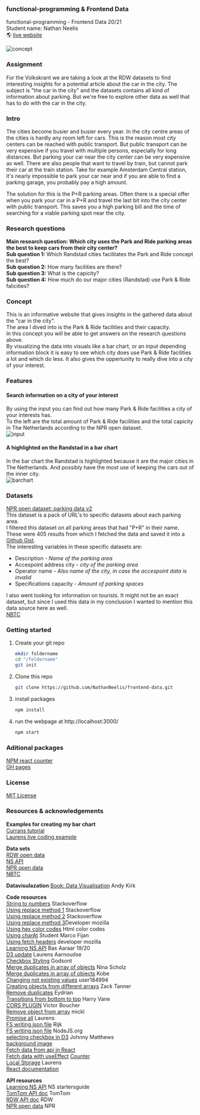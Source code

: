 ### functional-programming & Frontend Data
functional-programming - Frontend Data 20/21  
Student name: Nathan Neelis  
:earth_americas: [live website](https://nathanneelis.github.io/frontend-applications/)

![concept](https://user-images.githubusercontent.com/55492381/100350696-8ed35780-2fea-11eb-9783-71df85106a75.gif) 


### Assignment
For the Volkskrant we are taking a look at the RDW datasets to find interesting insights for a potential article about the car in the city. The subject is "the car in the city" and the datasets contains all kind of information about parking. But we're free to explore other data as well that has to do with the car in the city.

### Intro
The cities become busier and busier every year. In the city centre areas of the cities is hardly any room left for cars. This is the reason most city centers can be reached with public transport. But public transport can be very expensive if you travel with multiple persons, especially for long distances. But parking your car near the city center can be very expensive as well. There are also people that want to travel by train, but cannot park their car at the train station. Take for example Amsterdam Central station, it's nearly impossible to park your car near and if you are able to find a parking garage, you probably pay a high amount.   
  
The solution for this is the P+R parking areas. Often there is a special offer when you park your car in a P+R and travel the last bit into the city center with public transport. This saves you a high parking bill and the time of searching for a viable parking spot near the city.

### Research questions
**Main research question: Which city uses the Park and Ride parking areas the best to keep cars from their city center?**   
**Sub question 1:** Which Randstad cities facilitates the Park and Ride concept the best?  
**Sub question 2:** How many facilities are there?  
**Sub question 3:** What is the capicity?  
**Sub question 4:** How much do our major cities (Randstad) use Park & Ride falicities?

### Concept
This is an informative website that gives insights in the gathered data about the "car in the city".  
The area I dived into is the Park & Ride facilities and their capacity.  
In this concept you will be able to get answers on the research questions above.  
By visualizing the data into visuals like a bar chart, or an input depending information block it is easy to see which city does use Park & Ride facilities a lot and which do less. It also gives the oppertunity to really dive into a city of your interest.  
  
### Features
#### Search information on a city of your interest 
By using the input you can find out how many Park & Ride facilities a city of your interests has.  
To the left are the total amount of Park & Ride facilities and the total capicity in The Netherlands according to the NPR open dataset.  
![input](https://user-images.githubusercontent.com/55492381/100352468-4bc6b380-2fed-11eb-92bd-16ff9693c996.gif)  

#### A highlighted on the Randstad in a bar chart
In the bar chart the Randstad is highlighted because it are the major cities in The Netherlands. And possibly have the most use of keeping the cars out of the inner city.  
![barchart](https://user-images.githubusercontent.com/55492381/100353266-8e3cc000-2fee-11eb-90cb-ad789fbebe52.gif)


### Datasets
[NPR open dataset: parking data v2](https://npropendata.rdw.nl/parkingdata/v2/)  
This dataset is a pack of URL's to specific datasets about each parking area.  
I filtered this dataset on all parking areas that had "P+R" in their name.  
These were 405 results from which I fetched the data and saved it into a [Github Gist](https://gist.githubusercontent.com/NathanNeelis/b28e16c0433b12da6bc716b276901ae9/raw/402754fa45924af802d06c5672043153bb990d5b/NPR_park_and_ride).  
The interesting variables in these specific datasets are:  
* Description - _Name of the parking area_    
* Accespoint address city - _city of the parking area_  
* Operator name - _Also name of the city, in case the accespoint data is invalid_  
* Specifications capacity - _Amount of parking spaces_  
  
I also went looking for information on tourists. It might not be an exact dataset, but since I used this data in my conclusion I wanted to mention this data source here as well.  
[NBTC](https://dashboard.nbtc.nl/dashboard/staat-van-bestemming-nl/bezoekers)

### Getting started

1. Create your git repo  
    ```bash
    mkdir foldername  
    cd "/foldername"  
    git init  
    ```  

2. Clone this repo  
    ```bash
    git clone https://github.com/NathanNeelis/frontend-data.git
    ```   

3. install packages  
    ```bash
    npm install
    ```  

4. run the webpage at http://localhost:3000/
    ```bash
    npm start
    ```  

### Aditional packages
[NPM react counter](https://www.npmjs.com/package/react-countup)  
[GH pages](https://www.npmjs.com/package/gh-pages)  

### License
[MIT License](https://github.com/NathanNeelis/frontend-applications/blob/master/LICENSE)   

### Resources & acknowledgements

**Examples for creating my bar chart**  
[Currans tutorial](https://vizhub.com/curran/a44b38541b6e47a4afdd2dfe67a302c5)  
[Laurens live coding example](https://vizhub.com/Razpudding/c2a9c9b4fde84816931c404951c79873)  
   

**Data sets**   
[RDW open data](https://opendata.rdw.nl)  
[NS API](https://apiportal.ns.nl/)  
[NPR open data](https://npropendata.rdw.nl/parkingdata/v2/)  
[NBTC](https://dashboard.nbtc.nl/dashboard/staat-van-bestemming-nl/bezoekers)  

**Datavisulazation**
[Book: Data Visualisation](https://www.bookdepository.com/Data-Visualisation-Andy-Kirk/9781526468925) Andy Kirk  
  
**Code resources**  
[String to numbers](https://stackoverflow.com/questions/15677869/how-to-convert-a-string-of-numbers-to-an-array-of-numbers) Stackoverflow    
[Using replace method 1](https://stackoverflow.com/questions/953311/replace-string-in-javascript-array) Stackoverflow  
[Using replace method 2](https://stackoverflow.com/questions/7990879/how-to-combine-str-replace-expressions-in-javascript) Stackoverflow  
[Using replace method 3](https://developer.mozilla.org/en-US/docs/Web/JavaScript/Reference/Global_Objects/String/replace)Developer mozilla  
[Using hex color codes](https://htmlcolorcodes.com/color-names/) Html color codes  
[Using charAt](https://github.com/marcoFijan/functional-programming/blob/12ac7c24a5239bbb07b15b4d18ad67857d87895d/EnqueteData/index.js#L64-L69) Student Marco Fijan  
[Using fetch headers](https://developer.mozilla.org/en-US/docs/Web/API/Fetch_API/Using_Fetch) developer mozilla  
[Learning NS API](https://github.com/aaraar/web-app-from-scratch-1920/blob/188a235e690a3e0963b1eac0907f89bcbd2827a8/src/Api.ts#L61-L81) Bas Aaraar 19/20   
[D3 update](https://vizhub.com/Razpudding/c2a9c9b4fde84816931c404951c79873) Laurens Aarnoudse  
[Checkbox Styling](https://github.com/Godsont/Custom-Checkbox) Godsont  
[Merge duplicates in array of objects](https://stackoverflow.com/questions/38294781/how-to-merge-duplicates-in-an-array-of-objects-and-sum-a-specific-property) Nina Scholz  
[Merge duplicates in array of objects](https://stackoverflow.com/questions/60036060/combine-object-array-if-same-key-value-in-javascript) Kobe  
[Changing not existing values](https://stackoverflow.com/questions/47870887/how-to-fill-in-missing-keys-in-an-array-of-objects) user184994  
[Creating objects from different arrays](https://stackoverflow.com/questions/40539591/how-to-create-an-array-of-objects-from-multiple-arrays) Zack Tanner  
[Remove duplicates](https://stackoverflow.com/questions/2218999/remove-duplicates-from-an-array-of-objects-in-javascript) Eydrian  
[Transitions from bottom to top](https://stackoverflow.com/questions/36126004/height-transitions-go-from-top-down-rather-than-from-bottom-up-in-d3) Harry Vane  
[CORS PLUGIN](https://chrome.google.com/webstore/detail/allow-cors-access-control/lhobafahddgcelffkeicbaginigeejlf) Victor Boucher  
[Remove object from array](https://stackoverflow.com/questions/51367551/how-to-remove-object-from-array-if-property-in-object-do-not-exist) mickl  
[Promise all](https://vizhub.com/Razpudding/781fc8abc97443919613184546720ab0?edit=files&file=index.js) Laurens  
[FS writing json file](https://dlo.mijnhva.nl/d2l/ext/rp/192600/lti/framedlaunch/a44d697c-b552-4a8c-b5e7-12fe6b8d704a) Rijk  
[FS writing json file](https://nodejs.org/api/fs.html#fs_fs_writefile_file_data_options_callback) NodeJS.org  
[selecting checkbox in D3](https://bl.ocks.org/johnnygizmo/3d593d3bf631e102a2dbee64f62d9de4) Johnny Matthews  
[background image](https://stackoverflow.com/questions/39195687/setting-a-backgroundimage-with-react-inline-styles)  
[Fetch data from api in React](https://www.youtube.com/watch?v=T3Px88x_PsA)  
[Fetch data with useEffect](https://www.youtube.com/watch?v=k0WnY0Hqe5c)
[Counter](https://codepen.io/bradtraversy/pen/poJwqOK)  
[Local Storage](https://vizhub.com/Razpudding/2154ed6b877c46b0866b04b46db46409?edit=files&file=index.js) Laurens  
[React documentation](https://reactjs.org/docs/getting-started.html)  

**API resources**  
[Learning NS API](https://apiportal.ns.nl/startersguide?_ga=2.32115260.384544656.1604054320-687691016.1603727685) NS startersguide  
[TomTom API doc](https://developer.tomtom.com/on-street-parking) TomTom  
[RDW API doc](https://www.rdw.nl/over-rdw/dienstverlening/open-data/handleidingen) RDW  
[NPR open data](https://npropendata.rdw.nl/parkingdata/v2/) NPR  

